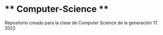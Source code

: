 # ** Computer-Science **

Repositorio creado para la clase de Computer Science de la generación 17. 2022